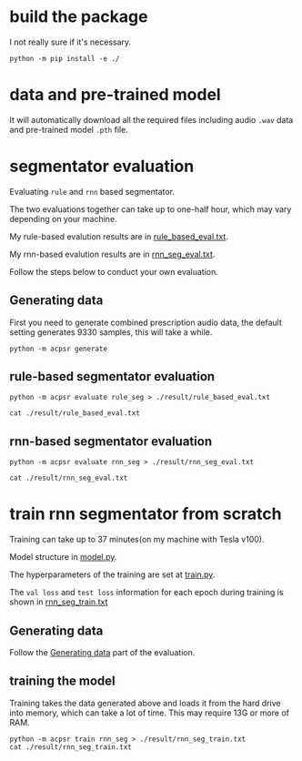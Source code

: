 # build the package

I not really sure if it's necessary.

```shell
python -m pip install -e ./
```

# data and pre-trained model

It will automatically download all the required files including audio `.wav` data and pre-trained model `.pth` file.

# segmentator evaluation

Evaluating `rule` and `rnn` based segmentator.

The two evaluations together can take up to one-half hour, which may vary depending on your machine.

My rule-based evalution results are in [rule_based_eval.txt](./result/rule_based_eval.txt).

My rnn-based evalution results are in [rnn_seg_eval.txt](./result/rnn_seg_eval.txt).

Follow the steps below to conduct your own evaluation.

## Generating data

First you need to generate combined prescription audio data, the default setting generates 9330 samples, this will take a while.

```shell
python -m acpsr generate
```

## rule-based segmentator evaluation 

```shell
python -m acpsr evaluate rule_seg > ./result/rule_based_eval.txt

cat ./result/rule_based_eval.txt
```
## rnn-based segmentator evaluation 

```shell
python -m acpsr evaluate rnn_seg > ./result/rnn_seg_eval.txt

cat ./result/rnn_seg_eval.txt
```

# train rnn segmentator from scratch

Training can take up to 37 minutes(on my machine with Tesla v100).

Model structure in [model.py](./acpsr/train/model.py#L111-L117).

The hyperparameters of the training are set at [train.py](./acpsr/train/train.py#L8-L24).

The `val loss` and `test loss` information for each epoch during training is shown in [rnn_seg_train.txt](./result/rnn_seg_train.txt)

## Generating data

Follow the [Generating data](README.md#L25) part of the evaluation.

## training the model

Training takes the data generated above and loads it from the hard drive into memory, which can take a lot of time. This may require 13G or more of RAM.

```shell
python -m acpsr train rnn_seg > ./result/rnn_seg_train.txt
cat ./result/rnn_seg_train.txt 
```